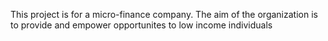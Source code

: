 This project is for a micro-finance company. The aim of the organization is to provide and empower opportunites to low income individuals 
